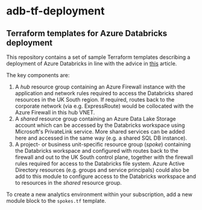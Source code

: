 # adb-tf-deployment

## Terraform templates for Azure Databricks deployment

This repository contains a set of sample Terraform templates describing a deployment of Azure Databricks in line with the advice in [this](https://databricks.com/blog/2020/03/27/data-exfiltration-protection-with-azure-databricks.html) article.

The key components are:

1. A *hub* resource group containing an Azure Firewall instance with the application and network rules required to access the Databricks shared resources in the UK South region. If required, routes back to the corporate network (via e.g. ExpressRoute) would be collocated with the Azure Firewall in this hub VNET.
2. A *shared* resource group containing an Azure Data Lake Storage account which can be accessed by the Databricks workspace using Microsoft's PrivateLink service. More shared services can be added here and accessed in the same way (e.g. a shared SQL DB instance). 
3. A project- or business unit-specific resource group (*spoke*) containing the Databricks workspace and configured with routes back to the firewall and out to the UK South control plane, together with the firewall rules required for access to the Databricks file system. Azure Active Directory resources (e.g. groups and service principals) could also be add to this module to configure access to the Databricks workspace and to resources in the *shared* resource group.

To create a new analytics environment within your subscription, add a new module block to the `spokes.tf` template. 